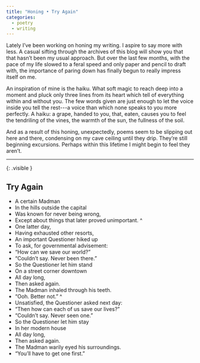 ```yaml
---
title: "Honing • Try Again"
categories:
  - poetry
  - writing
---
```


Lately I’ve been working on honing my writing. I aspire to say more with less. A casual sifting
through the archives of this blog will show you that that hasn’t been my usual approach. But over
the last few months, with the pace of my life slowed to a feral speed and only paper and pencil to
draft with, the importance of paring down has finally begun to really impress itself on me.

An inspiration of mine is the haiku. What soft magic to reach deep into a moment and pluck only
three lines from its heart which tell of everything within and without you. The few words given are
just enough to let the voice inside you tell the rest---a voice than which none speaks to you more
perfectly. A haiku: a grape, handed to you, that, eaten, causes you to feel the tendriling of the
vines, the warmth of the sun, the fullness of the soil.

And as a result of this honing, unexpectedly, poems seem to be slipping out here and there,
condensing on my cave ceiling until they drip. They’re still beginning excursions. Perhaps within
this lifetime I might begin to feel they aren’t.

* * *
{: .visible }

## Try Again

<section class="poem" markdown="1">

- A certain Madman
- In the hills outside the capital
- Was known for never being wrong,
- Except about things that later proved unimportant.
^
- One latter day,
- Having exhausted other resorts,
- An important Questioner hiked up
- To ask, for governmental advisement:
- “How can we save our world?”
- “Couldn’t say. Never been there.”
- So the Questioner let him stand
- On a street corner downtown
- All day long,
- Then asked again.
- The Madman inhaled through his teeth.
- “Ooh. Better not.”
^
- Unsatisfied, the Questioner asked next day:
- “Then how can each of us save our lives?”
- “Couldn’t say. Never seen one.”
- So the Questioner let him stay
- In her modern house
- All day long,
- Then asked again.
- The Madman warily eyed his surroundings.
- “You’ll have to get one first.”

</section>
